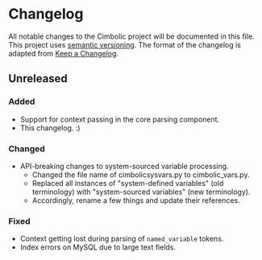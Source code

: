 # Changelog

All notable changes to the Cimbolic project will be documented in this file.
This project uses [semantic versioning](https://semver.org/). The format of the
changelog is adapted from [Keep a Changelog](https://keepachangelog.com/).

## Unreleased

### Added
- Support for context passing in the core parsing component.
- This changelog. :)

### Changed
- API-breaking changes to system-sourced variable processing.
  - Changed the file name of cimbolicsysvars.py to cimbolic_vars.py.
  - Replaced all instances of "system-defined variables" (old terminology) with
  "system-sourced variables" (new terminology).
  - Accordingly, rename a few things and update their references.

### Fixed
- Context getting lost during parsing of `named_variable` tokens.
- Index errors on MySQL due to large text fields.
